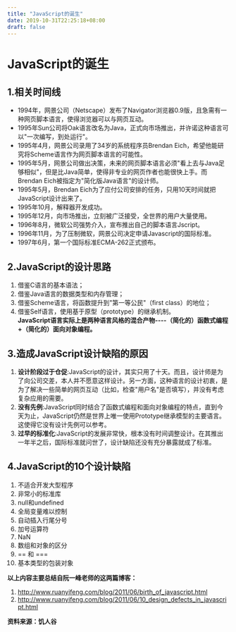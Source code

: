 ```yaml
---
title: "JavaScript的诞生"
date: 2019-10-31T22:25:18+08:00
draft: false
---
```


# JavaScript的诞生

## 1.相关时间线
- 1994年，网景公司（Netscape）发布了Navigator浏览器0.9版，且急需有一种网页脚本语言，使得浏览器可以与网页互动。
- 1995年Sun公司将Oak语言改名为Java，正式向市场推出，并许诺这种语言可以"一次编写，到处运行"。
- 1995年4月，网景公司录用了34岁的系统程序员Brendan Eich，希望他能研究将Scheme语言作为网页脚本语言的可能性。
- 1995年5月，网景公司做出决策，未来的网页脚本语言必须"看上去与Java足够相似"，但是比Java简单，使得非专业的网页作者也能很快上手。而Brendan Eich被指定为"简化版Java语言"的设计师。
- 1995年5月，Brendan Eich为了应付公司安排的任务，只用10天时间就把JavaScript设计出来了。
- 1995年10月，解释器开发成功。
- 1995年12月，向市场推出，立刻被广泛接受，全世界的用户大量使用。
- 1996年8月，微软公司强势介入，宣布推出自己的脚本语言Jscript。
- 1996年11月，为了压制微软，网景公司决定申请Javascript的国际标准。
- 1997年6月，第一个国际标准ECMA-262正式颁布。
  
## 2.JavaScript的设计思路
1. 借鉴C语言的基本语法；
2. 借鉴Java语言的数据类型和内存管理；
3. 借鉴Scheme语言，将函数提升到"第一等公民"（first class）的地位；
4. 借鉴Self语言，使用基于原型（prototype）的继承机制。  
**JavaScript语言实际上是两种语言风格的混合产物----（简化的）函数式编程+（简化的）面向对象编程。**

## 3.造成JavaScript设计缺陷的原因
1. **设计阶段过于仓促**:JavaScript的设计，其实只用了十天。而且，设计师是为了向公司交差，本人并不愿意这样设计。另一方面，这种语言的设计初衷，是为了解决一些简单的网页互动（比如，检查"用户名"是否填写），并没有考虑复杂应用的需要。
2. **没有先例**:JavaScript同时结合了函数式编程和面向对象编程的特点，直到今天为止，JavaScript仍然是世界上唯一使用Prototype继承模型的主要语言。这使得它没有设计先例可以参考。
3. **过早的标准化**:JavaScript的发展非常快，根本没有时间调整设计。在其推出一年半之后，国际标准就问世了，设计缺陷还没有充分暴露就成了标准。

## 4.JavaScript的10个设计缺陷
1. 不适合开发大型程序
2. 非常小的标准库
3. null和undefined
4. 全局变量难以控制
5. 自动插入行尾分号
6. 加号运算符
7. NaN
8. 数组和对象的区分
9. == 和 ===
10. 基本类型的包装对象

**以上内容主要总结自阮一峰老师的这两篇博客：**
1. http://www.ruanyifeng.com/blog/2011/06/birth_of_javascript.html
2. http://www.ruanyifeng.com/blog/2011/06/10_design_defects_in_javascript.html


**资料来源：饥人谷**